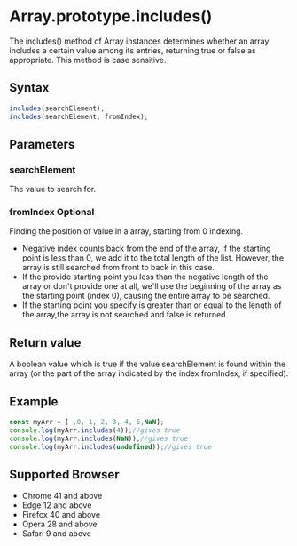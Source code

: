 # Array.prototype.includes()

The includes() method of Array instances determines whether an array includes a certain value among its entries, returning true or false as appropriate.
This method is case sensitive.

## Syntax

```js
includes(searchElement);
includes(searchElement, fromIndex);
```

## Parameters

### searchElement

The value to search for.

### fromIndex Optional

Finding the position of value in a array, starting from 0 indexing.

- Negative index counts back from the end of the array, If the starting point is less than 0, we add it to the total length of the list. However, the array is still searched from front to back in this case.
- If the provide starting point you less than the negative length of the array or don't provide one at all, we'll use the beginning of the array as the starting point (index 0), causing the entire array to be searched.
- If the starting point you specify is greater than or equal to the length of the array,the array is not searched and false is returned.

## Return value

A boolean value which is true if the value searchElement is found within the array (or the part of the array indicated by the index fromIndex, if specified).

## Example

```js
const myArr = [ ,0, 1, 2, 3, 4, 5,NaN];
console.log(myArr.includes(4));//gives true
console.log(myArr.includes(NaN));//gives true
console.log(myArr.includes(undefined));//gives true
```

## Supported Browser

- Chrome 41 and above
- Edge 12 and above
- Firefox 40 and above
- Opera 28 and above
- Safari 9 and above
